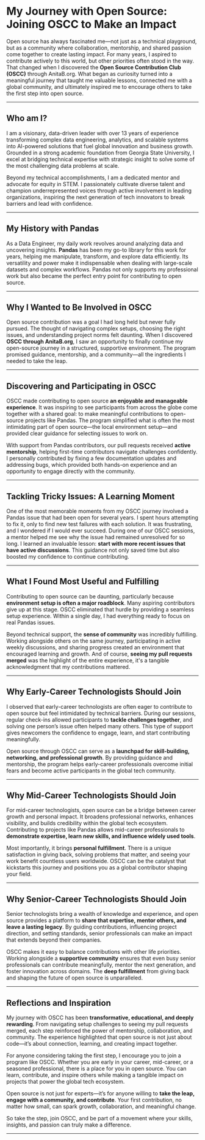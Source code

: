 # My Journey with Open Source: Joining OSCC to Make an Impact

Open source has always fascinated me—not just as a technical playground, but as a community where collaboration, mentorship, and shared passion come together to create lasting impact. For many years, I aspired to contribute actively to this world, but other priorities often stood in the way. That changed when I discovered the **Open Source Contribution Club (OSCC)** through AnitaB.org. What began as curiosity turned into a meaningful journey that taught me valuable lessons, connected me with a global community, and ultimately inspired me to encourage others to take the first step into open source.

---

## Who am I?

I am a visionary, data-driven leader with over 13 years of experience transforming complex data engineering, analytics, and scalable systems into AI-powered solutions that fuel global innovation and business growth. Grounded in a strong academic foundation from Georgia State University, I excel at bridging technical expertise with strategic insight to solve some of the most challenging data problems at scale.

Beyond my technical accomplishments, I am a dedicated mentor and advocate for equity in STEM. I passionately cultivate diverse talent and champion underrepresented voices through active involvement in leading organizations, inspiring the next generation of tech innovators to break barriers and lead with confidence.

---

## My History with Pandas

As a Data Engineer, my daily work revolves around analyzing data and uncovering insights. **Pandas** has been my go-to library for this work for years, helping me manipulate, transform, and explore data efficiently. Its versatility and power make it indispensable when dealing with large-scale datasets and complex workflows. Pandas not only supports my professional work but also became the perfect entry point for contributing to open source.

---

## Why I Wanted to Be Involved in OSCC

Open source contribution was a goal I had long held but never fully pursued. The thought of navigating complex setups, choosing the right issues, and understanding project norms felt daunting. When I discovered **OSCC through AnitaB.org**, I saw an opportunity to finally continue my open-source journey in a structured, supportive environment. The program promised guidance, mentorship, and a community—all the ingredients I needed to take the leap.

---

## Discovering and Participating in OSCC

OSCC made contributing to open source **an enjoyable and manageable experience**. It was inspiring to see participants from across the globe come together with a shared goal: to make meaningful contributions to open-source projects like Pandas. The program simplified what is often the most intimidating part of open source—the local environment setup—and provided clear guidance for selecting issues to work on.  

With support from Pandas contributors, our pull requests received **active mentorship**, helping first-time contributors navigate challenges confidently. I personally contributed by fixing a few documentation updates and addressing bugs, which provided both hands-on experience and an opportunity to engage directly with the community.

---

## Tackling Tricky Issues: A Learning Moment

One of the most memorable moments from my OSCC journey involved a Pandas issue that had been open for several years. I spent hours attempting to fix it, only to find new test failures with each solution. It was frustrating, and I wondered if I would ever succeed. During one of our OSCC sessions, a mentor helped me see why the issue had remained unresolved for so long. I learned an invaluable lesson: **start with more recent issues that have active discussions**. This guidance not only saved time but also boosted my confidence to continue contributing.

---

## What I Found Most Useful and Fulfilling

Contributing to open source can be daunting, particularly because **environment setup is often a major roadblock**. Many aspiring contributors give up at this stage. OSCC eliminated that hurdle by providing a seamless setup experience. Within a single day, I had everything ready to focus on real Pandas issues.  

Beyond technical support, the **sense of community** was incredibly fulfilling. Working alongside others on the same journey, participating in active weekly discussions, and sharing progress created an environment that encouraged learning and growth. And of course, **seeing my pull requests merged** was the highlight of the entire experience, it's a tangible acknowledgment that my contributions mattered.

---

## Why Early-Career Technologists Should Join

I observed that early-career technologists are often eager to contribute to open source but feel intimidated by technical barriers. During our sessions, regular check-ins allowed participants to **tackle challenges together**, and solving one person’s issue often helped many others. This type of support gives newcomers the confidence to engage, learn, and start contributing meaningfully.  

Open source through OSCC can serve as a **launchpad for skill-building, networking, and professional growth**. By providing guidance and mentorship, the program helps early-career professionals overcome initial fears and become active participants in the global tech community.

---

## Why Mid-Career Technologists Should Join

For mid-career technologists, open source can be a bridge between career growth and personal impact. It broadens professional networks, enhances visibility, and builds credibility within the global tech ecosystem. Contributing to projects like Pandas allows mid-career professionals to **demonstrate expertise, learn new skills, and influence widely used tools**.  

Most importantly, it brings **personal fulfillment**. There is a unique satisfaction in giving back, solving problems that matter, and seeing your work benefit countless users worldwide. OSCC can be the catalyst that kickstarts this journey and positions you as a global contributor shaping your field.

---

## Why Senior-Career Technologists Should Join

Senior technologists bring a wealth of knowledge and experience, and open source provides a platform to **share that expertise, mentor others, and leave a lasting legacy**. By guiding contributions, influencing project direction, and setting standards, senior professionals can make an impact that extends beyond their companies.  

OSCC makes it easy to balance contributions with other life priorities. Working alongside a **supportive community** ensures that even busy senior professionals can contribute meaningfully, mentor the next generation, and foster innovation across domains. The **deep fulfillment** from giving back and shaping the future of open source is unparalleled.

---

## Reflections and Inspiration

My journey with OSCC has been **transformative, educational, and deeply rewarding**. From navigating setup challenges to seeing my pull requests merged, each step reinforced the power of mentorship, collaboration, and community. The experience highlighted that open source is not just about code—it’s about connection, learning, and creating impact together.  

For anyone considering taking the first step, I encourage you to join a program like OSCC. Whether you are early in your career, mid-career, or a seasoned professional, there is a place for you in open source. You can learn, contribute, and inspire others while making a tangible impact on projects that power the global tech ecosystem.  

Open source is not just for experts—it’s for anyone willing to **take the leap, engage with a community, and contribute**. Your first contribution, no matter how small, can spark growth, collaboration, and meaningful change.  

So take the step, join OSCC, and be part of a movement where your skills, insights, and passion can truly make a difference.

---
